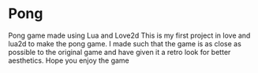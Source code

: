 # Pong
Pong game made using Lua and Love2d
This is my first project in love and lua2d to make the pong game. I made such that the game is as close as possible to the original game and have given it a retro look for better aesthetics.
Hope  you enjoy the game
